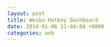 ```yaml
---
layout: post
title: Weibo Hotkey Dashboard
date: 2018-01-06 11:44:04 +0800
categories: web
---
```


<div id="weibo_1w" style="width: 100%; min-height: 600px"></div>
<div id="weibo_3d" style="width: 100%; min-height: 600px"></div>
<div id="weibo_1d" style="width: 100%; min-height: 600px"></div>
<script type="text/javascript">
// 基于准备好的dom，初始化echarts实例
var weibo_1w_chart = echarts.init(document.getElementById('weibo_1w'));
var weibo_3d_chart = echarts.init(document.getElementById('weibo_3d'));
var weibo_1d_chart = echarts.init(document.getElementById('weibo_1d'));

function updateChart(day,element,title) {
$.getJSON('http://feed.genghuiluo.cn/weibo/realtimehot.json?day='+day, function(data){


		var xdata = [];
		var ydata = [];

		$.each( data, function( key, val ) {
			xdata.push(val.key_text);	
			ydata.push(val.point);	
        });

  	        var option = {
            title: {
                text: title,
				textStyle: {  
        			fontWeight: 'normal',              //标题颜色  
        			color: 'black'  
    			} 
            },
            tooltip: {},
            grid: {
                y2: 140
            },
            xAxis: {
                data: xdata,
				axisLine:{  
                    lineStyle:{  
                        color:'black',  
                        width: 2
                    }  
                },
				axisLabel: {
				     interval: 0, //横轴信息全部显示
                     rotate: -30,
                }
            },
            yAxis: {
            	axisLine:{  
                    lineStyle:{  
                        color:'black',  
                        width: 2  
                    }  
                },
                splitNumber: 10
            },
            series: [{
                name: '热度',
                type: 'bar',
                itemStyle: {
                normal: {
　　　　　　　　//好，这里就是重头戏了，定义一个list，然后根据所以取得不同的值，这样就实现了，
                        color: function(params) {
                            // build a color map as your need.
                            var colorList = [
                              '#C1232B','#B5C334','#FCCE10','#E87C25','#27727B',
                               '#FE8463','#9BCA63','#FAD860','#F3A43B','#60C0DD',
                               '#D7504B','#C6E579','#F4E001','#F0805A','#26C0C0'
                            ];
                            return colorList[params.dataIndex]
                        },
　　　　　　　　　　　　　　//以下为是否显示，显示位置和显示格式的设置了
                        label: {
                            show: true,
                            position: 'top',
                            formatter: '{c}\n'
                        }
                    }
                },
　　　　　　　　//设置柱的宽度，要是数据太少，柱子太宽不美观~
　　　　　　　　barWidth: 50,
                data: ydata,
            }]
        };
  
	element.setOption(option);

	})
}

$(document).ready(function() {
    updateChart(7,weibo_1w_chart,'微博实时 top10 关键字(最近1周)');
    updateChart(3,weibo_3d_chart,'微博实时 top10 关键字(最近3天)');
    updateChart(1,weibo_1d_chart,'微博实时 top10 关键字(最近1天)');
});

//refresh each 300s
var refresh=window.setInterval(function(){
    updateChart(7,weibo_1w_chart,'微博实时 top10 关键字(最近1周)');
    updateChart(3,weibo_3d_chart,'微博实时 top10 关键字(最近3天)');
    updateChart(1,weibo_1d_chart,'微博实时 top10 关键字(最近1天)');
},300000);        

</script>
